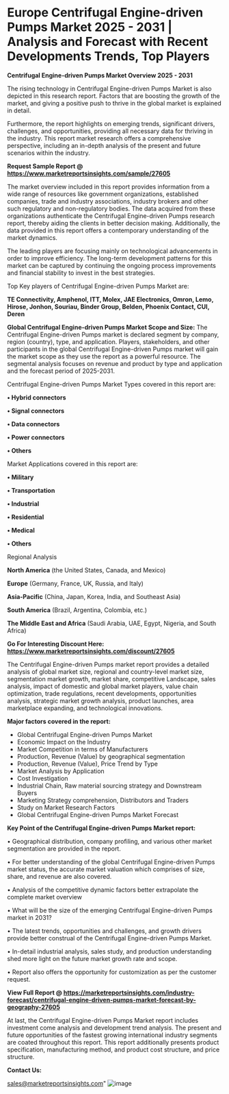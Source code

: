 # Europe Centrifugal Engine-driven Pumps Market 2025 - 2031 | Analysis and Forecast with Recent Developments Trends, Top Players

<Strong> Centrifugal Engine-driven Pumps Market Overview 2025 - 2031</strong>

The rising technology in Centrifugal Engine-driven Pumps Market is also depicted in this research report. Factors that are boosting the growth of the market, and giving a positive push to thrive in the global market is explained in detail.

Furthermore, the report highlights on emerging trends, significant drivers, challenges, and opportunities, providing all necessary data for thriving in the industry. This report market research offers a comprehensive perspective, including an in-depth analysis of the present and future scenarios within the industry.

<strong>Request Sample Report @ <a href=https://www.marketreportsinsights.com/sample/27605>https://www.marketreportsinsights.com/sample/27605</a></strong>

The market overview included in this report provides information from a wide range of resources like government organizations, established companies, trade and industry associations, industry brokers and other such regulatory and non-regulatory bodies. The data acquired from these organizations authenticate the Centrifugal Engine-driven Pumps research report, thereby aiding the clients in better decision making. Additionally, the data provided in this report offers a contemporary understanding of the market dynamics.

The leading players are focusing mainly on technological advancements in order to improve efficiency. The long-term development patterns for this market can be captured by continuing the ongoing process improvements and financial stability to invest in the best strategies.

Top Key players of Centrifugal Engine-driven Pumps Market are:

<strong>TE Connectivity, Amphenol, ITT, Molex, JAE Electronics, Omron, Lemo, Hirose, Jonhon, Souriau, Binder Group, Belden, Phoenix Contact, CUI, Deren</strong>

<strong><b>Global Centrifugal Engine-driven Pumps Market Scope and Size:</b></strong>
The Centrifugal Engine-driven Pumps market is declared segment by company, region (country), type, and application. Players, stakeholders, and other participants in the global Centrifugal Engine-driven Pumps market will gain the market scope as they use the report as a powerful resource. The segmental analysis focuses on revenue and product by type and application and the forecast period of 2025-2031.

Centrifugal Engine-driven Pumps Market Types covered in this report are:

<strong>• Hybrid connectors

• Signal connectors

• Data connectors

• Power connectors

• Others</strong>

Market Applications covered in this report are:

<strong>• Military

• Transportation

• Industrial

• Residential

• Medical

• Others</strong> 

Regional Analysis

<strong>North America</strong> (the United States, Canada, and Mexico)

<strong>Europe</strong> (Germany, France, UK, Russia, and Italy)

<strong>Asia-Pacific</strong> (China, Japan, Korea, India, and Southeast Asia)

<strong>South America</strong> (Brazil, Argentina, Colombia, etc.)

<strong>The Middle East and Africa</strong> (Saudi Arabia, UAE, Egypt, Nigeria, and South Africa)

<strong>Go For Interesting Discount Here: <a href=https://www.marketreportsinsights.com/discount/27605>https://www.marketreportsinsights.com/discount/27605</a></strong>

The Centrifugal Engine-driven Pumps market report provides a detailed analysis of global market size, regional and country-level market size, segmentation market growth, market share, competitive Landscape, sales analysis, impact of domestic and global market players, value chain optimization, trade regulations, recent developments, opportunities analysis, strategic market growth analysis, product launches, area marketplace expanding, and technological innovations.

<strong><b>Major factors covered in the report:</b></strong>
<ul>
  <li>Global Centrifugal Engine-driven Pumps Market </li>
  <li>Economic Impact on the Industry</li>
  <li>Market Competition in terms of Manufacturers</li>
  <li>Production, Revenue (Value) by geographical segmentation</li>
  <li>Production, Revenue (Value), Price Trend by Type</li>
  <li>Market Analysis by Application</li>
  <li>Cost Investigation</li>
  <li>Industrial Chain, Raw material sourcing strategy and Downstream Buyers</li>
  <li>Marketing Strategy comprehension, Distributors and Traders</li>
  <li>Study on Market Research Factors</li>
  <li>Global Centrifugal Engine-driven Pumps Market Forecast</li>
</ul>

<strong><b>Key Point of the Centrifugal Engine-driven Pumps Market report:</b></strong>

• Geographical distribution, company profiling, and various other market segmentation are provided in the report.

• For better understanding of the global Centrifugal Engine-driven Pumps market status, the accurate market valuation which comprises of size, share, and revenue are also covered.

• Analysis of the competitive dynamic factors better extrapolate the complete market overview

• What will be the size of the emerging Centrifugal Engine-driven Pumps market in 2031?

• The latest trends, opportunities and challenges, and growth drivers provide better construal of the Centrifugal Engine-driven Pumps Market.

• In-detail industrial analysis, sales study, and production understanding shed more light on the future market growth rate and scope.

• Report also offers the opportunity for customization as per the customer request.

<strong><b>View Full Report @ <a href=https://marketreportsinsights.com/industry-forecast/centrifugal-engine-driven-pumps-market-forecast-by-geography-27605>https://marketreportsinsights.com/industry-forecast/centrifugal-engine-driven-pumps-market-forecast-by-geography-27605</a></b></strong>


At last, the Centrifugal Engine-driven Pumps Market report includes investment come analysis and development trend analysis. The present and future opportunities of the fastest growing international industry segments are coated throughout this report. This report additionally presents product specification, manufacturing method, and product cost structure, and price structure.

<strong>Contact Us:</strong>

sales@marketreportsinsights.com"
![image](https://github.com/user-attachments/assets/1ede08c1-e100-46ba-ab9c-7796437cd06a)
